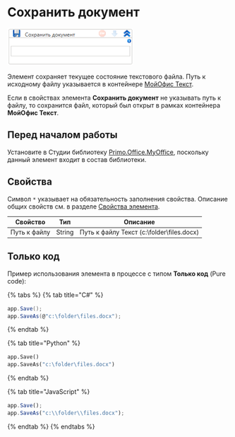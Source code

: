 # Сохранить документ

![](<../../../../.gitbook/assets/image (545).png>)

Элемент сохраняет текущее состояние текстового файла. Путь к исходному файлу указывается в контейнере [МойОфис Текст](https://docs.primo-rpa.ru/primo-rpa/g_elements/el_extra/els_myoffice/els_text/el_text_app).

Если в свойствах элемента **Сохранить документ** не указывать путь к файлу, то сохранится файл, который был открыт в рамках контейнера **МойОфис Текст**.


## Перед началом работы

Установите в Студии библиотеку [Primo.Office.MyOffice](https://docs.primo-rpa.ru/primo-rpa/g_elements/el_extra/els_myoffice), поскольку данный элемент входит в состав библиотеки. 

## Свойства
Символ `*` указывает на обязательность заполнения свойства. Описание общих свойств см. в разделе [Свойства элемента](https://docs.primo-rpa.ru/primo-rpa/primo-studio/process/elements#svoistva-elementa).

| Свойство     | Тип    | Описание                                  |
| ------------ | ------ | ----------------------------------------- |
| Путь к файлу | String | Путь к файлу Текст (c:\folder\files.docx) |


## Только код

Пример использования элемента в процессе с типом **Только код** (Pure code):

{% tabs %}
{% tab title="C#" %}
```csharp
app.Save();
app.SaveAs(@"c:\folder\files.docx");
```
{% endtab %}

{% tab title="Python" %}
```python
app.Save()
app.SaveAs("c:\folder\files.docx")
```
{% endtab %}

{% tab title="JavaScript" %}
```javascript
app.Save();
app.SaveAs("c:\\folder\\files.docx");
```
{% endtab %}
{% endtabs %}
